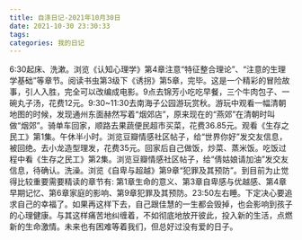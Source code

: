 ```yaml
---
title: 自涤日记-2021年10月30日
date: 2021-10-30 23:30:33
tags:
categories: 我的日记
---
```

6:30起床、洗漱。浏览《认知心理学》第4章注意“特征整合理论”、“注意的生理学基础”等章节。阅读书虫第3级下《诱拐》第5章，完毕。这是一个精彩的冒险故事，引人入胜，完全可以改编成电影。9点去锦芳小吃吃早餐，三个牛肉包子、一碗丸子汤，花费12元。9:30~11:30去南海子公园游玩赏秋。游玩中观看一幅清朝地图的时候，发现通州东面赫然写着“烟郊店”，原来现在的“燕郊”在清朝时叫做“烟郊”。骑单车回家，顺路去果蔬便民超市买菜，花费36.85元。观看《生存之民工》第1集。午休半小时。浏览豆瓣情感社区帖子，给“世界你好”发交友信息，被回绝。去小龙造型理发，花费35元。回家后自己做饭，炒菜、蒸米饭。吃饭过程中看《生存之民工》第2集。浏览豆瓣情感社区帖子，给“倩姑娘请加油”发交友信息，待确认。洗澡。浏览《自卑与超越》第9章“犯罪及其预防”。到目前为止觉得比较重要需要精读的章节有: 第1章生命的意义、第3章自卑感与优越感、第4章早期记忆、第6章家庭的影响、第9章犯罪及其预防。23:50左右睡。下定决心要追求自己的幸福了。如果再这样下去，自己跟佳慧的一生都会毁掉，也会影响到孩子的心理健康。与其这样痛苦地纠缠着，不如彻底地放开彼此，投入新的生活，点燃新的生命激情。未来也有困难等着我们，但总好过没有爱的日子。